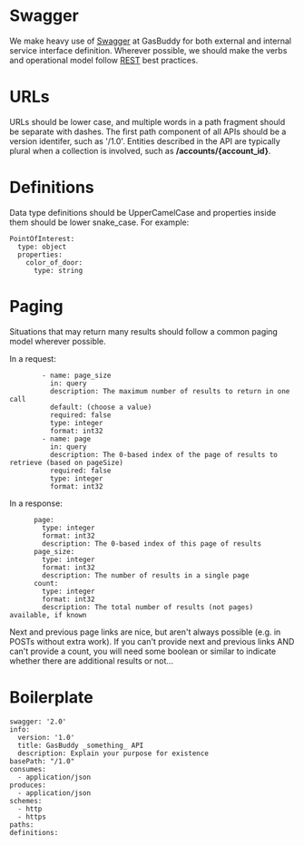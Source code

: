Swagger
=======

We make heavy use of [Swagger](http://swagger.io/) at GasBuddy for both external and internal service interface definition.
Wherever possible, we should make the verbs and operational model follow [REST](https://en.wikipedia.org/wiki/Representational_state_transfer)
best practices.

URLs
====
URLs should be lower case, and multiple words in a path fragment should be separate with dashes.
The first path component of all APIs should be a version identifer, such as '/1.0'. Entities
described in the API are typically plural when a collection is involved, such as **/accounts/{account_id}**.

Definitions
=======
Data type definitions should be UpperCamelCase and properties inside them should be 
lower snake_case. For example:

```
PointOfInterest:
  type: object
  properties:
    color_of_door:
      type: string
```

Paging
======
Situations that may return many results should follow a common paging model wherever possible.

In a request:
```
        - name: page_size
          in: query
          description: The maximum number of results to return in one call
          default: (choose a value)
          required: false
          type: integer
          format: int32
        - name: page
          in: query
          description: The 0-based index of the page of results to retrieve (based on pageSize)
          required: false
          type: integer
          format: int32
```

In a response:
```
      page:
        type: integer
        format: int32
        description: The 0-based index of this page of results
      page_size:
        type: integer
        format: int32
        description: The number of results in a single page
      count:
        type: integer
        format: int32
        description: The total number of results (not pages) available, if known      
```

Next and previous page links are nice, but aren't always possible (e.g. in POSTs without extra work).
If you can't provide next and previous links AND can't provide a count, you will need some
boolean or similar to indicate whether there are additional results or not...

Boilerplate
===========
```
swagger: '2.0'
info:
  version: '1.0'
  title: GasBuddy _something_ API
  description: Explain your purpose for existence
basePath: "/1.0"
consumes:
  - application/json
produces:
  - application/json
schemes:
  - http
  - https
paths:
definitions:
```
